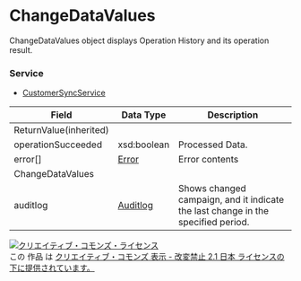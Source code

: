 # ChangeDataValues
ChangeDataValues object displays Operation History and its operation result.
### Service
+ [CustomerSyncService](../services/CustomerSyncService.md)

| Field | Data Type | Description | 
|---|---|---|
| ReturnValue(inherited)|||
| operationSucceeded| xsd:boolean| Processed Data. |
| error[]| <a href="./Error.md">Error</a>| Error contents |
| ChangeDataValues|||
| auditlog| <a href="./Auditlog.md">Auditlog</a>| Shows changed campaign, and it indicate the last change in the specified period. |
<a rel="license" href="http://creativecommons.org/licenses/by-nd/2.1/jp/"><img alt="クリエイティブ・コモンズ・ライセンス" style="border-width:0" src="https://i.creativecommons.org/l/by-nd/2.1/jp/88x31.png" /></a><br />この 作品 は <a rel="license" href="http://creativecommons.org/licenses/by-nd/2.1/jp/">クリエイティブ・コモンズ 表示 - 改変禁止 2.1 日本 ライセンスの下に提供されています。</a>
